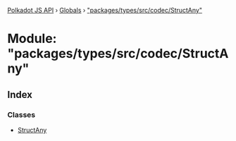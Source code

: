 [Polkadot JS API](../README.md) › [Globals](../globals.md) › ["packages/types/src/codec/StructAny"](_packages_types_src_codec_structany_.md)

# Module: "packages/types/src/codec/StructAny"

## Index

### Classes

* [StructAny](../classes/_packages_types_src_codec_structany_.structany.md)
